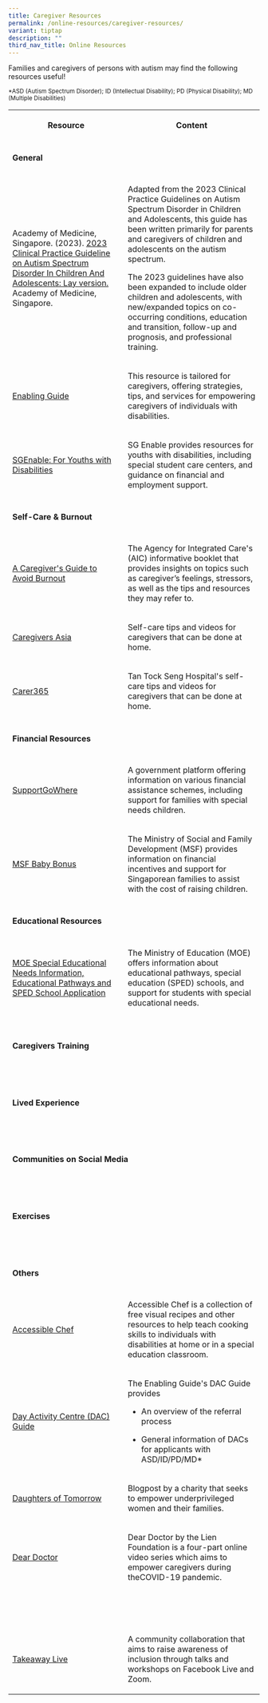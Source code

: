```yaml
---
title: Caregiver Resources
permalink: /online-resources/caregiver-resources/
variant: tiptap
description: ""
third_nav_title: Online Resources
---
```

<p>Families and caregivers of persons with autism may find the following
resources useful!</p>
<p><sub>*ASD (Autism Spectrum Disorder); ID (Intellectual Disability); PD (Physical Disability); MD (Multiple Disabilities)</sub>
</p>
<table style="minWidth: 50px">
<colgroup>
<col>
<col>
</colgroup>
<tbody>
<tr>
<th rowspan="1" colspan="1">
<p>Resource</p>
</th>
<th rowspan="1" colspan="1">
<p>Content</p>
</th>
</tr>
<tr>
<td rowspan="1" colspan="2">
<h4>General</h4>
</td>
</tr>
<tr>
<td rowspan="1" colspan="1">
<p>Academy of Medicine, Singapore. (2023). <a href="https://www.ams.edu.sg/view-pdf.aspx?file=media%5c6917_fi_934.pdf&amp;ofile=2023+CPG+on+ASD+in+Children+and+Adolescents+Lay+Version.pdf" rel="noopener nofollow" target="_blank">2023 Clinical Practice Guideline on Autism Spectrum Disorder In Children And Adolescents: Lay version.</a> Academy
of Medicine, Singapore.</p>
</td>
<td rowspan="1" colspan="1">
<p>Adapted from the 2023 Clinical Practice Guidelines on Autism Spectrum
Disorder in Children and Adolescents, this guide has been written primarily
for parents and caregivers of children and adolescents on the autism spectrum.</p>
<p></p>
<p>The 2023 guidelines have also been expanded to include older children
and adolescents, with new/expanded topics on co-occurring conditions, education
and transition, follow-up and prognosis, and professional training.</p>
</td>
</tr>
<tr>
<td rowspan="1" colspan="1">
<p><a href="https://www.enablingguide.sg/caregiver-learning-roadmap" rel="noopener nofollow" target="_blank">Enabling Guide</a>
</p>
</td>
<td rowspan="1" colspan="1">
<p>This resource is tailored for caregivers, offering strategies, tips, and
services for empowering caregivers of individuals with disabilities.</p>
</td>
</tr>
<tr>
<td rowspan="1" colspan="1">
<p><a href="https://www.sgenable.sg/your-first-stop/disability-support" rel="noopener nofollow" target="_blank">SGEnable: For Youths with Disabilities</a>
</p>
</td>
<td rowspan="1" colspan="1">
<p>SG Enable provides resources for youths with disabilities, including special
student care centers, and guidance on financial and employment support.</p>
</td>
</tr>
<tr>
<td rowspan="1" colspan="2">
<h4>Self-Care &amp; Burnout</h4>
</td>
</tr>
<tr>
<td rowspan="1" colspan="1">
<p><a href="https://www.aic.sg/resources/Documents/Brochures/Caregiving%20Support/Caregiver%20Burnout%20Guide%20EN.pdf" rel="noopener nofollow" target="_blank">A Caregiver's Guide to Avoid Burnout</a>
</p>
</td>
<td rowspan="1" colspan="1">
<p>The Agency for Integrated Care's (AIC) informative booklet that provides
insights on topics such as caregiver’s feelings, stressors, as well as
the tips and resources they may refer to.</p>
</td>
</tr>
<tr>
<td rowspan="1" colspan="1">
<p><a href="https://www.enablingguide.sg/docs/default-source/default-document-library/burnout-guide.pdf?sfvrsn=5c9155cb_0" rel="noopener nofollow" target="_blank">Caregivers Asia</a>
</p>
</td>
<td rowspan="1" colspan="1">
<p>Self-care tips and videos for caregivers that can be done at home.</p>
</td>
</tr>
<tr>
<td rowspan="1" colspan="1">
<p><a href="https://www.ttsh.com.sg/Patients-and-Visitors/Medical-Services/Physiotherapy/CarersXPhysios/Pages/Self-Care-Tips.aspx" rel="noopener nofollow" target="_blank">Carer365</a>
</p>
</td>
<td rowspan="1" colspan="1">
<p>Tan Tock Seng Hospital's self-care tips and videos for caregivers that
can be done at home.</p>
</td>
</tr>
<tr>
<td rowspan="1" colspan="2">
<h4>Financial Resources</h4>
</td>
</tr>
<tr>
<td rowspan="1" colspan="1">
<p><a href="https://supportgowhere.life.gov.sg" rel="noopener nofollow" target="_blank">SupportGoWhere</a>
</p>
</td>
<td rowspan="1" colspan="1">
<p>A government platform offering information on various financial assistance
schemes, including support for families with special needs children.</p>
</td>
</tr>
<tr>
<td rowspan="1" colspan="1">
<p><a href="https://www.babybonus.msf.gov.sg/Pages/Home.aspx" rel="noopener nofollow" target="_blank">MSF Baby Bonus</a>
</p>
</td>
<td rowspan="1" colspan="1">
<p>The Ministry of Social and Family Development (MSF) provides information
on financial incentives and support for Singaporean families to assist
with the cost of raising children.</p>
</td>
</tr>
<tr>
<td rowspan="1" colspan="2">
<h4>Educational Resources</h4>
</td>
</tr>
<tr>
<td rowspan="1" colspan="1">
<p><a href="https://www.moe.gov.sg/special-educational-needs" rel="noopener nofollow" target="_blank">MOE Special Educational Needs Information, Educational Pathways and SPED School Application</a>
</p>
</td>
<td rowspan="1" colspan="1">
<p>The Ministry of Education (MOE) offers information about educational pathways,
special education (SPED) schools, and support for students with special
educational needs.</p>
</td>
</tr>
<tr>
<td rowspan="1" colspan="1">
<p></p>
</td>
<td rowspan="1" colspan="1">
<p></p>
</td>
</tr>
<tr>
<td rowspan="1" colspan="2">
<h4>Caregivers Training</h4>
</td>
</tr>
<tr>
<td rowspan="1" colspan="1">
<p></p>
</td>
<td rowspan="1" colspan="1">
<p></p>
</td>
</tr>
<tr>
<td rowspan="1" colspan="1">
<p></p>
</td>
<td rowspan="1" colspan="1">
<p></p>
</td>
</tr>
<tr>
<td rowspan="1" colspan="2">
<h4>Lived Experience</h4>
</td>
</tr>
<tr>
<td rowspan="1" colspan="1">
<p></p>
</td>
<td rowspan="1" colspan="1">
<p></p>
</td>
</tr>
<tr>
<td rowspan="1" colspan="1">
<p></p>
</td>
<td rowspan="1" colspan="1">
<p></p>
</td>
</tr>
<tr>
<td rowspan="1" colspan="2">
<h4>Communities on Social Media</h4>
</td>
</tr>
<tr>
<td rowspan="1" colspan="1">
<p></p>
</td>
<td rowspan="1" colspan="1">
<p></p>
</td>
</tr>
<tr>
<td rowspan="1" colspan="1">
<p></p>
</td>
<td rowspan="1" colspan="1">
<p></p>
</td>
</tr>
<tr>
<td rowspan="1" colspan="2">
<h4>Exercises</h4>
</td>
</tr>
<tr>
<td rowspan="1" colspan="1">
<p></p>
</td>
<td rowspan="1" colspan="1">
<p></p>
</td>
</tr>
<tr>
<td rowspan="1" colspan="1">
<p></p>
</td>
<td rowspan="1" colspan="1">
<p></p>
</td>
</tr>
<tr>
<td rowspan="1" colspan="2">
<h4>Others</h4>
</td>
</tr>
<tr>
<td rowspan="1" colspan="1">
<p><a href="https://accessiblechef.com" rel="noopener nofollow" target="_blank">Accessible Chef</a>
</p>
</td>
<td rowspan="1" colspan="1">
<p>Accessible Chef is a collection of free visual recipes and other resources
to help teach cooking skills to individuals with disabilities at home or
in a special education classroom.</p>
</td>
</tr>
<tr>
<td rowspan="1" colspan="1">
<p><a href="https://www.enablingguide.sg/docs/default-source/default-document-library/dac-service-matrix.pdf" rel="noopener nofollow" target="_blank">Day Activity Centre (DAC) Guide</a>
</p>
</td>
<td rowspan="1" colspan="1">
<p>The Enabling Guide's DAC Guide provides</p>
<ul data-tight="true" class="tight">
<li>
<p>An overview of the referral process</p>
</li>
<li>
<p>General information of DACs for applicants with ASD/ID/PD/MD*</p>
</li>
</ul>
</td>
</tr>
<tr>
<td rowspan="1" colspan="1">
<p><a href="https://daughtersoftomorrow.org/blog/" rel="noopener nofollow" target="_blank">Daughters of Tomorrow</a>
</p>
</td>
<td rowspan="1" colspan="1">
<p>Blogpost by a charity that seeks to empower underprivileged women and
their families.</p>
</td>
</tr>
<tr>
<td rowspan="1" colspan="1">
<p><a href="https://www.facebook.com/watch/JourneywithGeorge/832176150607336/" rel="noopener nofollow" target="_blank">Dear Doctor</a>
</p>
</td>
<td rowspan="1" colspan="1">
<p>Dear Doctor by the Lien Foundation is a four-part online video series
which aims to empower caregivers during theCOVID-19 pandemic.</p>
</td>
</tr>
<tr>
<td rowspan="1" colspan="1">
<p></p>
</td>
<td rowspan="1" colspan="1">
<p></p>
</td>
</tr>
<tr>
<td rowspan="1" colspan="1">
<p></p>
</td>
<td rowspan="1" colspan="1">
<p></p>
</td>
</tr>
<tr>
<td rowspan="1" colspan="1">
<p></p>
</td>
<td rowspan="1" colspan="1">
<p></p>
</td>
</tr>
<tr>
<td rowspan="1" colspan="1">
<p><a href="https://www.facebook.com/watch/SuperheroMeSG/654403451771706/" rel="noopener nofollow" target="_blank">Takeaway Live</a>
</p>
</td>
<td rowspan="1" colspan="1">
<p>A community collaboration that aims to raise awareness of inclusion through
talks and workshops on Facebook Live and Zoom.</p>
</td>
</tr>
</tbody>
</table>
<p></p>